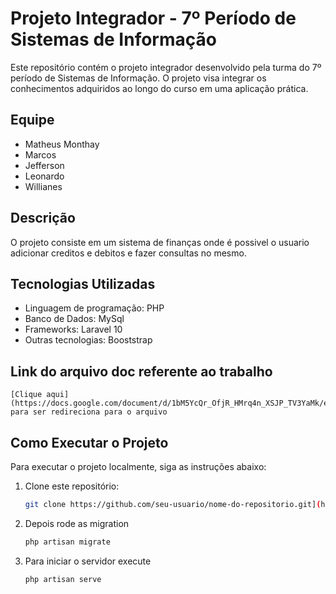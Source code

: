 # Projeto Integrador - 7º Período de Sistemas de Informação

Este repositório contém o projeto integrador desenvolvido pela turma do 7º período de Sistemas de Informação. O projeto visa integrar os conhecimentos adquiridos ao longo do curso em uma aplicação prática.

## Equipe

- Matheus Monthay
- Marcos
- Jefferson
- Leonardo
- Willianes

## Descrição

O projeto consiste em um sistema de finanças onde é possivel o usuario adicionar creditos e debitos e fazer consultas no mesmo.

## Tecnologias Utilizadas

- Linguagem de programação: PHP
- Banco de Dados: MySql
- Frameworks: Laravel 10
- Outras tecnologias: Booststrap

## Link do arquivo doc referente ao trabalho

    [Clique aqui](https://docs.google.com/document/d/1bM5YcQr_OfjR_HMrq4n_XSJP_TV3YaMk/edit#bookmark=id.gjdgxs) para ser redireciona para o arquivo

## Como Executar o Projeto

Para executar o projeto localmente, siga as instruções abaixo:

1. Clone este repositório:
   ```bash
   git clone https://github.com/seu-usuario/nome-do-repositorio.git](https://github.com/MatheusMonthay/Projeto-Integrador.git)https://github.com/MatheusMonthay/Projeto-Integrador.git

2. Depois rode as migration
   ```bash
   php artisan migrate

3. Para iniciar o servidor execute
    ```bash
    php artisan serve
   
